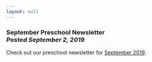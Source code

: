 ```yaml
---
layout: null
---
```


<h3 class="ui header">
  September Preschool Newsletter
  <div class="sub header">
    <i>Posted September 2, 2019</i>
  </div>
</h3>

Check out our preschool newsletter for
<a href="{{ site.baseurl }}/assets/newsletters/2019-2020/COH_September_2019_Newsletter.pdf">September 2019</a>.
